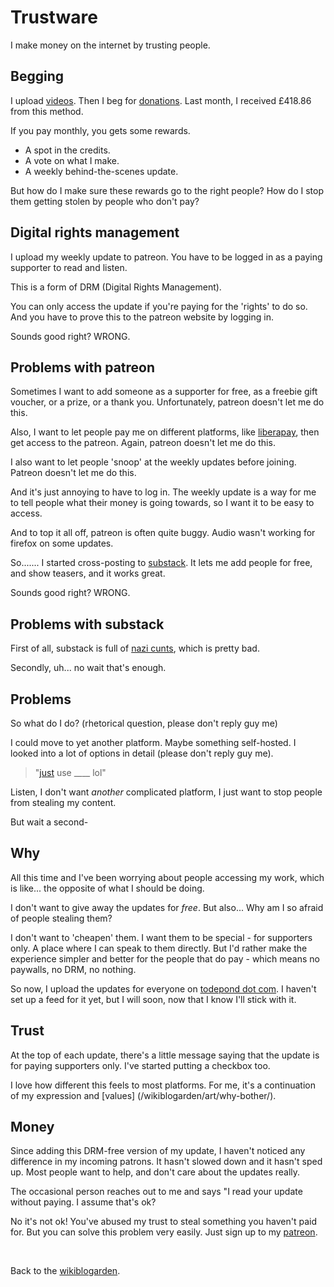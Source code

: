 # Trustware

I make money on the internet by trusting people.

## Begging

I upload [videos](https://youtube.com/@TodePond). Then I beg for [donations](https://patreon.com/TodePond). Last month, I received £418.86 from this method.

If you pay monthly, you gets some rewards.

- A spot in the credits.
- A vote on what I make.
- A weekly behind-the-scenes update.

But how do I make sure these rewards go to the right people? How do I stop them getting stolen by people who don't pay?

## Digital rights management

I upload my weekly update to patreon. You have to be logged in as a paying supporter to read and listen. 

This is a form of DRM (Digital Rights Management).

You can only access the update if you're paying for the 'rights' to do so. And you have to prove this to the patreon website by logging in.

Sounds good right? WRONG.

## Problems with patreon

Sometimes I want to add someone as a supporter for free, as a freebie gift voucher, or a prize, or a thank you. Unfortunately, patreon doesn't let me do this.

Also, I want to let people pay me on different platforms, like [liberapay](https://liberapay.com/TodePond), then get access to the patreon. Again, patreon doesn't let me do this.

I also want to let people 'snoop' at the weekly updates before joining. Patreon doesn't let me do this.

And it's just annoying to have to log in. The weekly update is a way for me to tell people what their money is going towards, so I want it to be easy to access.

And to top it all off, patreon is often quite buggy. Audio wasn't working for firefox on some updates.

So....... I started cross-posting to [substack](https://todepond.substack.com). It lets me add people for free, and show teasers, and it works great.

Sounds good right? WRONG.

## Problems with substack

First of all, substack is full of [nazi cunts](https://www.theatlantic.com/ideas/archive/2023/11/substack-extremism-nazi-white-supremacy-newsletters/676156/), which is pretty bad.

Secondly, uh... no wait that's enough.

## Problems

So what do I do? (rhetorical question, please don't reply guy me)

I could move to yet another platform. Maybe something self-hosted. I looked into a lot of options in detail (please don't reply guy me).

> "[just](/wikiblogarden/better-computing/just/) use \_\_\_\_ lol"

Listen, I don't want *another* complicated platform, I just want to stop people from stealing my content.

But wait a second-

## Why

All this time and I've been worrying about people accessing my work, which is like... the opposite of what I should be doing.

I don't want to give away the updates for *free*. But also... Why am I so afraid of people stealing them?

I don't want to 'cheapen' them. I want them to be special - for supporters only. A place where I can speak to them directly. But I'd rather make the experience simpler and better for the people that do pay - which means no paywalls, no DRM, no nothing.

So now, I upload the updates for everyone on [todepond dot com](/pondcast). I haven't set up a feed for it yet, but I will soon, now that I know I'll stick with it.

## Trust

At the top of each update, there's a little message saying that the update is for paying supporters only. I've started putting a checkbox too.

I love how different this feels to most platforms. For me, it's a continuation of my expression and [values] (/wikiblogarden/art/why-bother/).

## Money

Since adding this DRM-free version of my update, I haven't noticed any difference in my incoming patrons. It hasn't slowed down and it hasn't sped up. Most people want to help, and don't care about the updates really.

The occasional person reaches out to me and says "I read your update without paying. I assume that's ok?

No it's not ok! You've abused my trust to steal something you haven't paid for. But you can solve this problem very easily. Just sign up to my [patreon](https://patreon.com/todepond).

<br>

Back to the [wikiblogarden](/wikiblogarden).
